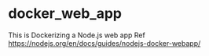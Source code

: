 # docker_web_app
This is Dockerizing a Node.js web app
Ref https://nodejs.org/en/docs/guides/nodejs-docker-webapp/
